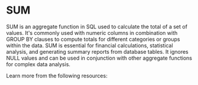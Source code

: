 # SUM

SUM is an aggregate function in SQL used to calculate the total of a set of values. It's commonly used with numeric columns in combination with GROUP BY clauses to compute totals for different categories or groups within the data. SUM is essential for financial calculations, statistical analysis, and generating summary reports from database tables. It ignores NULL values and can be used in conjunction with other aggregate functions for complex data analysis.


Learn more from the following resources:


